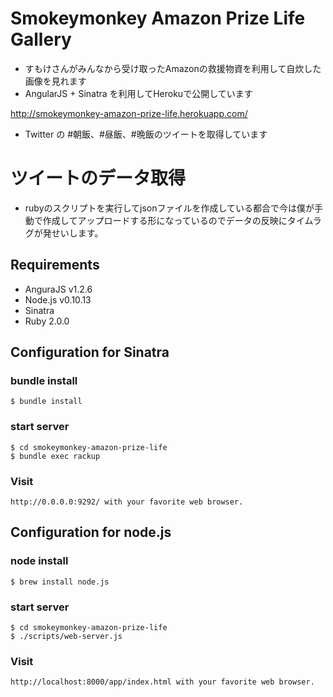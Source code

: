 # Smokeymonkey Amazon Prize Life Gallery

* すもけさんがみんなから受け取ったAmazonの救援物資を利用して自炊した画像を見れます
* AngularJS + Sinatra を利用してHerokuで公開しています

http://smokeymonkey-amazon-prize-life.herokuapp.com/

* Twitter の #朝飯、#昼飯、#晩飯のツイートを取得しています

# ツイートのデータ取得

* rubyのスクリプトを実行してjsonファイルを作成している都合で今は僕が手動で作成してアップロードする形になっているのでデータの反映にタイムラグが発せいします。

## Requirements

- AnguraJS v1.2.6
- Node.js v0.10.13
- Sinatra
- Ruby 2.0.0

## Configuration for Sinatra

### bundle install

    $ bundle install

### start server

    $ cd smokeymonkey-amazon-prize-life
    $ bundle exec rackup

### Visit

    http://0.0.0.0:9292/ with your favorite web browser.

## Configuration for node.js

### node install

    $ brew install node.js

### start server

    $ cd smokeymonkey-amazon-prize-life
    $ ./scripts/web-server.js

### Visit

    http://localhost:8000/app/index.html with your favorite web browser.

